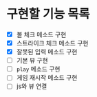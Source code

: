 # 구현할 기능 목록
- [x] 볼 체크 메소드 구현
- [x] 스트라이크 체크 메소드 구현
- [x] 잘못된 입력 메소드 구현
- [ ] 기본 뷰 구현
- [ ] `play` 메소드 구현
- [ ] 게임 재시작 메소드 구현
- [ ] js와 뷰 연결
